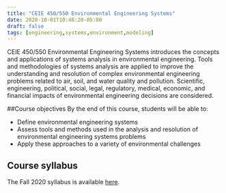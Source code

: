 ```yaml
---
title: "CEIE 450/550 Environmental Engineering Systems"
date: 2020-10-01T10:48:20-05:00
draft: false
tags: [engineering,systems,environment,modeling]
---
```


CEIE 450/550 Environmental Engineering Systems introduces the concepts and applications of systems analysis in environmental engineering. Tools and methodologies of systems analysis are applied to improve the understanding and resolution of complex environmental engineering problems related to air, soil, and water quality and pollution. Scientific, engineering, political, social, legal, regulatory, medical, economic, and financial impacts of environmental engineering decisions are considered. 

##Course objectives
By the end of this course, students will be able to:
 - Define environmental engineering systems
 - Assess tools and methods used in the analysis and resolution of environmental engineering systems problems
 - Apply these approaches to a variety of environmental challenges

## Course syllabus
The Fall 2020 syllabus is available [here](https://www.dropbox.com/s/l9gk0lscazi7sbt/CEIE_450-550_Syllabus20200921.docx?dl=0).




